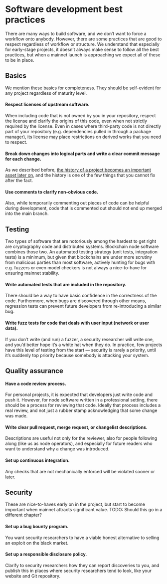 # Software development best practices

There are many ways to build software,
and we don’t want to force a workflow onto anybody.
However, there are some practices that are good to respect
regardless of workflow or structure.
We understand that especially for early-stage projects,
it doesn’t always make sense to follow all the best practices,
but when a mainnet launch is approaching we expect all of these to be in place.

## Basics

We mention these basics for completeness.
They should be self-evident for any project regardless of maturity level.

#### Respect licenses of upstream software.
When including code that is not owned by you in your repository,
respect the license and clarify the origins of this code,
even when not strictly required by the license.
Even in cases where third-party code is not directly part of your repository
(e.g. dependencies pulled in through a package manager),
its license may place restrictions on derived works that you need to respect.

#### Break down changes into logical parts and write a clear commit message for each change.
As we described before,
[the history of a project becomes an important asset later on][transparency],
and the history is one of the few things that you cannot fix after the fact.

[transparency]: open-source.md#transparent-history

#### Use comments to clarify non-obvious code.
Also, while temporarily commenting out pieces of code can be helpful during development,
code that is commented out should not end up merged into the main branch.

## Testing

Two types of software that are notoriously among the hardest to get right
are cryptography code and distributed systems.
Blockchain node software combines those two.
An automated testing strategy (unit tests, integration tests) is a minimum,
but given that blockchains are under more scrutiny from malicious parties
than most software,
actively hunting for bugs with e.g. fuzzers or even model checkers
is not always a nice-to-have for ensuring mainnet stability.

#### Write automated tests that are included in the repository.
There should be a way to have basic confidence in the correctness of the code.
Furthermore, when bugs are discovered through other means,
regression tests can prevent future developers from re-introducing a similar bug.

#### Write fuzz tests for code that deals with user input (network or user data).
If _you_ don’t write (and run) a fuzzer, a security researcher will write one,
and you’d better hope it’s a white hat when they do.
In practice, few projects have this level of testing from the start
— security is rarely a priority,
until it’s suddenly top priority because somebody is attacking your system.

## Quality assurance

#### Have a code review process.
For personal projects, it is expected that developers just write code and push it.
However, for node software written in a professional setting,
there should be a process for reviewing that code.
Ideally that process includes a real review,
and not just a rubber stamp acknowledging that some change was made.

#### Write clear pull request, merge request, or changelist descriptions.
Descriptions are useful not only for the reviewer,
also for people following along (like us as node operators),
and especially for future readers who want to understand why a change was introduced.

#### Set up continuous integration.
Any checks that are not mechanically enforced will be violated sooner or later.

## Security

These are nice-to-haves early on in the project,
but start to become important when mainnet attracts significant value.
TODO: Should this go in a different chapter?

#### Set up a bug bounty program.
You want security researchers to have a viable honest alternative
to selling an exploit on the black market.

#### Set up a responsible disclosure policy.
Clarify to security researchers how they can report discoveries to you,
and publish this in places where security researchers tend to look,
like your website and Git repository.
